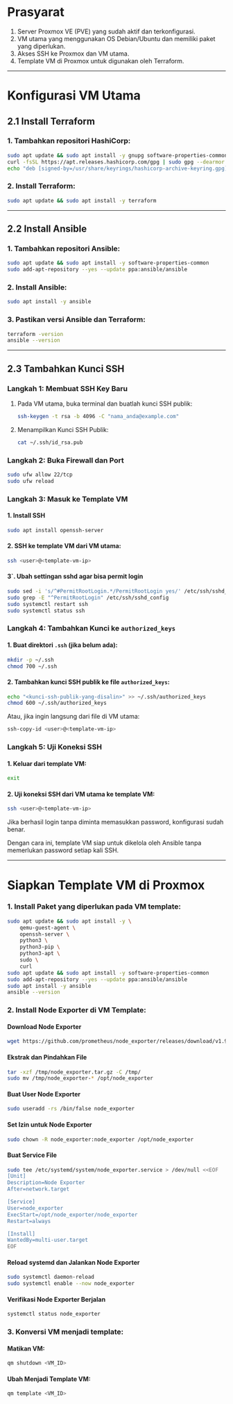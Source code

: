 # Prasyarat
1. Server Proxmox VE (PVE) yang sudah aktif dan terkonfigurasi.
2. VM utama yang menggunakan OS Debian/Ubuntu dan memiliki paket yang diperlukan.
3. Akses SSH ke Proxmox dan VM utama.
4. Template VM di Proxmox untuk digunakan oleh Terraform.

---

# Konfigurasi VM Utama

## 2.1 Install Terraform
### 1. Tambahkan repositori HashiCorp:
```sh
sudo apt update && sudo apt install -y gnupg software-properties-common curl
curl -fsSL https://apt.releases.hashicorp.com/gpg | sudo gpg --dearmor -o /usr/share/keyrings/hashicorp-archive-keyring.gpg
echo "deb [signed-by=/usr/share/keyrings/hashicorp-archive-keyring.gpg] https://apt.releases.hashicorp.com $(lsb_release -cs) main" | sudo tee /etc/apt/sources.list.d/hashicorp.list
```

### 2. Install Terraform:
```sh
sudo apt update && sudo apt install -y terraform
```

---

## 2.2 Install Ansible
### 1. Tambahkan repositori Ansible:
```sh
sudo apt update && sudo apt install -y software-properties-common
sudo add-apt-repository --yes --update ppa:ansible/ansible
```

### 2. Install Ansible:
```sh
sudo apt install -y ansible
```

### 3. Pastikan versi Ansible dan Terraform:
```sh
terraform -version
ansible --version
```

---

## 2.3 Tambahkan Kunci SSH

### **Langkah 1: Membuat SSH Key Baru**
1. Pada VM utama, buka terminal dan buatlah kunci SSH publik:
   ```sh
   ssh-keygen -t rsa -b 4096 -C "nama_anda@example.com"
   ```
2. Menampilkan Kunci SSH Publik:
   ```sh
   cat ~/.ssh/id_rsa.pub
   ```

### **Langkah 2: Buka Firewall dan Port**
```sh
sudo ufw allow 22/tcp
sudo ufw reload
```

### **Langkah 3: Masuk ke Template VM**
#### 1. Install SSH
```sh
sudo apt install openssh-server
```
#### 2. SSH ke template VM dari VM utama:
```sh
ssh <user>@<template-vm-ip>
```
#### 3`. Ubah settingan sshd agar bisa permit login
```sh
sudo sed -i 's/^#PermitRootLogin.*/PermitRootLogin yes/' /etc/ssh/sshd_config
sudo grep -E "^PermitRootLogin" /etc/ssh/sshd_config
sudo systemctl restart ssh
sudo systemctl status ssh
```

### **Langkah 4: Tambahkan Kunci ke `authorized_keys`**
#### 1. Buat direktori `.ssh` (jika belum ada):
```sh
mkdir -p ~/.ssh
chmod 700 ~/.ssh
```
#### 2. Tambahkan kunci SSH publik ke file `authorized_keys`:
```sh
echo "<kunci-ssh-publik-yang-disalin>" >> ~/.ssh/authorized_keys
chmod 600 ~/.ssh/authorized_keys
```
Atau, jika ingin langsung dari file di VM utama:
```sh
ssh-copy-id <user>@<template-vm-ip>
```

### **Langkah 5: Uji Koneksi SSH**
#### 1. Keluar dari template VM:
```sh
exit
```
#### 2. Uji koneksi SSH dari VM utama ke template VM:
```sh
ssh <user>@<template-vm-ip>
```
Jika berhasil login tanpa diminta memasukkan password, konfigurasi sudah benar.

Dengan cara ini, template VM siap untuk dikelola oleh Ansible tanpa memerlukan password setiap kali SSH.

---

# Siapkan Template VM di Proxmox

### 1. Install Paket yang diperlukan pada VM template:
```sh
sudo apt update && sudo apt install -y \
    qemu-guest-agent \
    openssh-server \
    python3 \
    python3-pip \
    python3-apt \
    sudo \
    curl
sudo apt update && sudo apt install -y software-properties-common
sudo add-apt-repository --yes --update ppa:ansible/ansible
sudo apt install -y ansible
ansible --version
```

### 2. Install Node Exporter di VM Template:
#### Download Node Exporter
```sh
wget https://github.com/prometheus/node_exporter/releases/download/v1.9.0/node_exporter-1.9.0.linux-amd64.tar.gz -O /tmp/node_exporter.tar.gz
```
#### Ekstrak dan Pindahkan File
```sh
tar -xzf /tmp/node_exporter.tar.gz -C /tmp/
sudo mv /tmp/node_exporter-* /opt/node_exporter
```
#### Buat User Node Exporter
```sh
sudo useradd -rs /bin/false node_exporter
```
#### Set Izin untuk Node Exporter
```sh
sudo chown -R node_exporter:node_exporter /opt/node_exporter
```
#### Buat Service File
```sh
sudo tee /etc/systemd/system/node_exporter.service > /dev/null <<EOF
[Unit]
Description=Node Exporter
After=network.target

[Service]
User=node_exporter
ExecStart=/opt/node_exporter/node_exporter
Restart=always

[Install]
WantedBy=multi-user.target
EOF

```
#### Reload systemd dan Jalankan Node Exporter
```sh
sudo systemctl daemon-reload
sudo systemctl enable --now node_exporter
```
#### Verifikasi Node Exporter Berjalan
```sh
systemctl status node_exporter
```

### 3. Konversi VM menjadi template:
#### Matikan VM:
```sh
qm shutdown <VM_ID>
```
#### Ubah Menjadi Template VM:
```sh
qm template <VM_ID>
```
